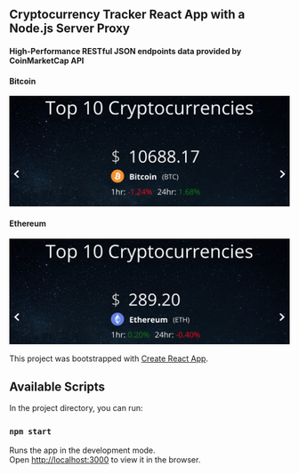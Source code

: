 ## Cryptocurrency Tracker React App with a Node.js Server Proxy

#### High-Performance RESTful JSON endpoints data provided by CoinMarketCap API

#### Bitcoin

![Bitcoin Cryptocurrency Information](https://github.com/astewart27/react-cryptocurrency/blob/master/src/images/crytocurrency-btc.png)

#### Ethereum

![Ethereum Cryptocurrency Information](https://github.com/astewart27/react-cryptocurrency/blob/master/src/images/cryptocurrency-eth.png)

This project was bootstrapped with [Create React App](https://github.com/facebook/create-react-app).

## Available Scripts

In the project directory, you can run:

### `npm start`

Runs the app in the development mode.<br>
Open [http://localhost:3000](http://localhost:3000) to view it in the browser.